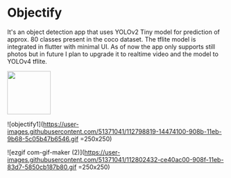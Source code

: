 # Objectify

It's an object detection app that uses YOLOv2 Tiny model for prediction of approx. 80 classes present in the coco dataset. The tflite model is integrated in flutter with minimal UI. As of now the app only supports still photos but in future I plan to upgrade it to realtime video and the model to YOLOv4 tflite.

<img src="https://user-images.githubusercontent.com/51371041/112798819-14474100-908b-11eb-9b68-5c05b47b6546.gif" width="100" height="100"/>

![objectify1](https://user-images.githubusercontent.com/51371041/112798819-14474100-908b-11eb-9b68-5c05b47b6546.gif =250x250)



![ezgif com-gif-maker (2)](https://user-images.githubusercontent.com/51371041/112802432-ce40ac00-908f-11eb-83d7-5850cb187b80.gif  =250x250)

